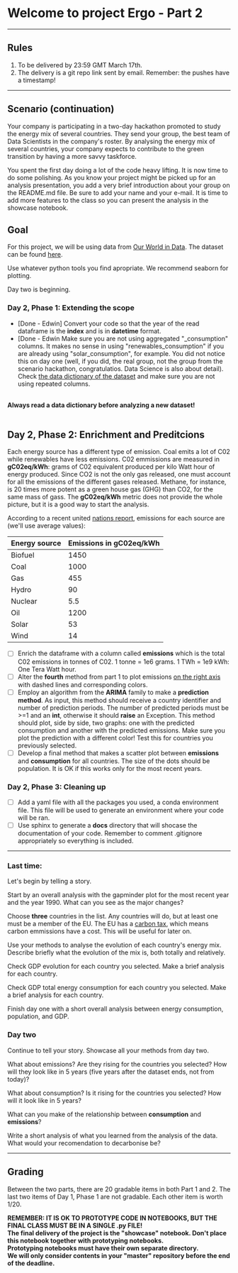 # Welcome to project Ergo - Part 2
---
## Rules
1. To be delivered by 23:59 GMT March 17th.
2. The delivery is a git repo link sent by email. Remember: the pushes have a timestamp!

---
## Scenario (continuation)

Your company is participating in a two-day hackathon promoted to study the energy mix of several countries. They send your group, the best team of Data Scientists in the company's roster. By analysing the energy mix of several countries, your company expects to contribute to the green transition by having a more savvy taskforce.

You spent the first day doing a lot of the code heavy lifting. It is now time to do some polishing. As you know your project might be picked up for an analysis presentation, you add a very brief introduction about your group on the README.md file. Be sure to add your name and your e-mail. It is time to add more features to the class so you can present the analysis in the showcase notebook.

## Goal

For this project, we will be using data from [Our World in Data](https://ourworldindata.org/). The dataset can be found [here](https://github.com/owid/energy-data?country=).

Use whatever python tools you find apropriate. We recommend seaborn for plotting.

Day two is beginning.

### Day 2, Phase 1: Extending the scope

- [Done - Edwin] Convert your code so that the year of the read dataframe is the __index__ and is in __datetime__ format.
- [Done - Edwin Make sure you are not using aggregated "\_consumption" columns. It makes no sense in using "renewables_consumption" if you are already using "solar_consumption", for example. You did not notice this on day one (well, if you did, the real group, not the group from the scenario hackathon, congratulatios. Data Science is also about detail). Check [the data dictionary of the dataset](https://github.com/owid/energy-data/blob/master/owid-energy-codebook.csv) and make sure you are not using repeated columns.


<div class="alert alert-info"> 
    <br>
    <b>Always read a data dictionary before analyzing a new dataset!</b>   
    <br>
    <br>
</div>

## Day 2, Phase 2: Enrichment and Preditcions

Each energy source has a different type of emission. Coal emits a lot of C02 while renewables have less emissions. C02 emmissions are measured in __gC02eq/kWh__: grams of C02 equivalent produced per kilo Watt hour of energy produced. Since CO2 is not the only gas released, one must account for all the emissions of the different gases released. Methane, for instance, is 20 times more potent as a green house gas (GHG) than CO2, for the same mass of gass. The __gC02eq/kWh__ metric does not provide the whole picture, but it is a  good way to start the analysis.

According to a recent united [nations report](https://unece.org/sites/default/files/2021-10/LCA-2.pdf), emissions for each source are (we'll use average values):

| Energy source | Emissions in gC02eq/kWh |
|---|---|
| Biofuel | 1450 |
| Coal | 1000 |
| Gas | 455 |
| Hydro | 90 |
| Nuclear | 5.5 |
| Oil | 1200 |
| Solar | 53 |
| Wind | 14 |


- [ ] Enrich the dataframe with a column called __emissions__ which is the total C02 emissions in tonnes of C02. 1 tonne = 1e6 grams. 1 TWh = 1e9 kWh: One Tera Watt hour.
- [ ] Alter the __fourth__ method from part 1 to plot emissions [on the right axis](https://matplotlib.org/stable/api/_as_gen/matplotlib.axes.Axes.twinx.html) with dashed lines and corresponding colors.
- [ ] Employ an algorithm from the __ARIMA__ family to make a __prediction method__. As input, this method should receive a country identifier and number of prediction periods. The number of predicted periods must be >=1 and an __int__, otherwise it should __raise__ an Exception. This method should plot, side by side, two graphs: one with the predicted consumption and another with the predicted emissions. Make sure you plot the prediction with a different color! Test this for countries you previously selected.
- [ ] Develop a final method that makes a scatter plot between __emissions__ and __consumption__ for all countries. The size of the dots should be population. It is OK if this works only for the most recent years.

### Day 2, Phase 3: Cleaning up

- [ ] Add a yaml file with all the packages you used, a conda environment file. This file will be used to generate an environment where your code will be ran.
- [ ] Use sphinx to generate a __docs__ directory that will shocase the documentation of your code. Remember to comment .gitignore appropriately so everything is included.

___
### Last time:

Let's begin by telling a story.

Start by an overall analysis with the gapminder plot for the most recent year and the year 1990. What can you see as the major changes?

Choose **three** countries in the list. Any countries will do, but at least one must be a member of the EU. The EU has a [carbon tax](https://ember-climate.org/data/carbon-price-viewer/), which means carbon emmissions have a cost. This will be useful for later on. 

Use your methods to analyse the evolution of each country's energy mix. Describe briefly what the evolution of the mix is, both totally and relatively.

Check GDP evolution for each country you selected. Make a brief analysis for each country.

Check GDP total energy consumption for each country you selected. Make a brief analysis for each country.

Finish day one with a short overall analysis between energy consumption, population, and GDP.

### Day two

Continue to tell your story. Showcase all your methods from day two.

What about emissions? Are they rising for the countries you selected? How will they look like in 5 years (five years after the dataset ends, not from today)?

What about consumption? Is it rising for the countries you selected? How will it look like in 5 years?

What can you make of the relationship between __consumption__ and __emissions__?

Write a short analysis of what you learned from the analysis of the data. What would your recomendation to decarbonise be?

---
## Grading

Between the two parts, there are 20 gradable items in both Part 1 and 2. The last two items of Day 1, Phase 1 are not gradable. Each other item is worth 1/20.

<div class="alert alert-danger">
    <b> REMEMBER: IT IS OK TO PROTOTYPE CODE IN NOTEBOOKS, BUT THE FINAL CLASS MUST BE IN A SINGLE .py FILE! </b>
    <br>
    <b> The final delivery of the project is the "showcase" notebook. Don't place this notebook together with prototyping notebooks.</b>
    <br>
    <b> Prototyping notebooks must have their own separate directory.</b>
    <br>
    <b> We will only consider contents in your "master" repository before the end of the deadline.</b>
</div>
